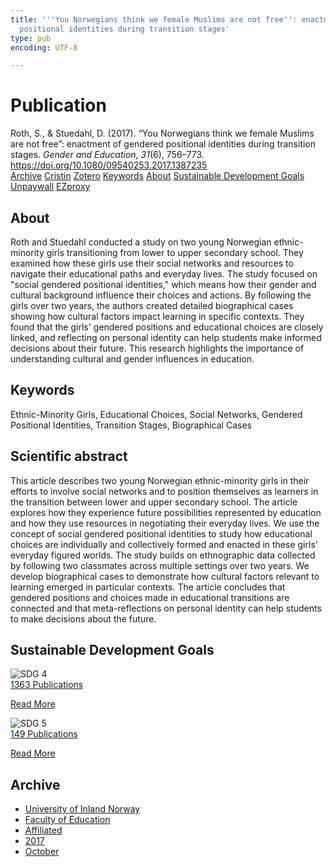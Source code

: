 ```yaml
---
title: '''You Norwegians think we female Muslims are not free'': enactment of gendered
  positional identities during transition stages'
type: pub
encoding: UTF-8

---
```

<h1>Publication</h1>
<article id="csl-bib-container-HSX5AVVK" class="csl-bib-container">
  <div class="csl-bib-body"> <div class="csl-entry">Roth, S., &#38; Stuedahl, D. (2017). “You Norwegians think we female Muslims are not free”: enactment of gendered positional identities during transition stages. <i>Gender and Education</i>, <i>31</i>(6), 756–773. <a href="https://doi.org/10.1080/09540253.2017.1387235">https://doi.org/10.1080/09540253.2017.1387235</a></div> </div>
  <div class="csl-bib-buttons">
    <a href="#taxonomy-article-HSX5AVVK" alt="archive" class="csl-bib-button">Archive</a>
    <a href="https://app.cristin.no/results/show.jsf?id=1505094" alt="Cristin" class="csl-bib-button">Cristin</a>
    <a href="http://zotero.org/groups/5881554/items/HSX5AVVK" alt="Zotero" class="csl-bib-button">Zotero</a>
    <a href="#keywords-article-HSX5AVVK" alt="keywords" class="csl-bib-button">Keywords</a>
    <a href="#about-article-HSX5AVVK" alt="about_pub" class="csl-bib-button">About</a>
    <a href="#sdg-article-HSX5AVVK" alt="sdg" class="csl-bib-button">Sustainable Development Goals</a>
    <a href="https://doi.org/10.1080/09540253.2017.1387235" alt="Unpaywall" class="csl-bib-button">Unpaywall</a>
    <a href="https://doi.org/10.1080/09540253.2017.1387235" alt="EZproxy" class="csl-bib-button">EZproxy</a>
  </div>
  <div id="csl-bib-meta-container-HSX5AVVK"></div>
</article>
<div id="csl-bib-meta-HSX5AVVK" class="csl-bib-meta">
  <article id="about-article-HSX5AVVK" class="about_pub-article">
    <h1>About</h1>
    Roth and Stuedahl conducted a study on two young Norwegian ethnic-minority girls transitioning from lower to upper secondary school. They examined how these girls use their social networks and resources to navigate their educational paths and everyday lives. The study focused on "social gendered positional identities," which means how their gender and cultural background influence their choices and actions. By following the girls over two years, the authors created detailed biographical cases showing how cultural factors impact learning in specific contexts. They found that the girls' gendered positions and educational choices are closely linked, and reflecting on personal identity can help students make informed decisions about their future. This research highlights the importance of understanding cultural and gender influences in education.
  </article>
  <article id="keywords-article-HSX5AVVK" class="keywords-article">
    <h1>Keywords</h1>
    Ethnic-Minority Girls, Educational Choices, Social Networks, Gendered Positional Identities, Transition Stages, Biographical Cases
  </article>
  <article id="abstract-article-HSX5AVVK" class="abstract-article">
    <h1>Scientific abstract</h1>
    This article describes two young Norwegian ethnic-minority girls in their efforts to involve social networks and to position themselves as learners in the transition between lower and upper secondary school. The article explores how they experience future possibilities represented by education and how they use resources in negotiating their everyday lives. We use the concept of social gendered positional identities to study how educational choices are individually and collectively formed and enacted in these girls’ everyday figured worlds. The study builds on ethnographic data collected by following two classmates across multiple settings over two years. We develop biographical cases to demonstrate how cultural factors relevant to learning emerged in particular contexts. The article concludes that gendered positions and choices made in educational transitions are connected and that meta-reflections on personal identity can help students to make decisions about the future.
  </article>
  <article id="sdg-article-HSX5AVVK" class="sdg-article">
    <h1>Sustainable Development Goals</h1>
    <div class="sdg-container"><div id="sdg4" class="sdg">
        <img src="{{< params subfolder >}}images/sdg/sdg04_en.png" class="image" alt="SDG 4">
        <div class="sdg-overlay">
          <a href="{{< params subfolder >}}en/archive/?sdg=4#archive" class="sdg-publication-count"><span>1363</span> Publications</a>
          <p><a href="https://sdgs.un.org/goals/goal4" class="sdg-read-more">Read More</a></p>
        </div>
      </div> <div id="sdg5" class="sdg">
        <img src="{{< params subfolder >}}images/sdg/sdg05_en.png" class="image" alt="SDG 5">
        <div class="sdg-overlay">
          <a href="{{< params subfolder >}}en/archive/?sdg=5#archive" class="sdg-publication-count"><span>149</span> Publications</a>
          <p><a href="https://sdgs.un.org/goals/goal5" class="sdg-read-more">Read More</a></p>
        </div>
      </div></div>
  </article>
  <article id="taxonomy-article-HSX5AVVK" class="taxonomy-article">
    <h1>Archive</h1>
    <ul>
      <li><a href="{{< params subfolder >}}en/archive/?key=3DCRN523">University of Inland Norway</a></li>
      <li><a href="{{< params subfolder >}}en/archive/?key=WYNZA47F">Faculty of Education</a></li>
      <li><a href="{{< params subfolder >}}en/archive/?key=2ZAN5K7T">Affiliated</a></li>
      <li><a href="{{< params subfolder >}}en/archive/?key=6HCJH8II">2017</a></li>
      <li><a href="{{< params subfolder >}}en/archive/?key=XDC22ELZ">October</a></li>
    </ul>
  </article>
</div>
